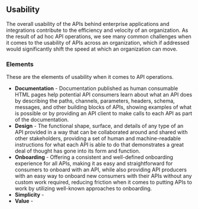 ## Usability 
The overall usability of the APIs behind enterprise applications and integrations contribute to the efficiency and velocity of an organization. As the result of ad hoc API operations, we see many common challenges when it comes to the usability of APIs across an organization, which if addressed would significantly shift the speed at which an organization can move. 

### Elements 
These are the elements of usability when it comes to API operations. 

- **Documentation** - Documentation published as human consumable HTML pages help potential API consumers learn about what an API does by describing the paths, channels, parameters, headers, schema, messages, and other building blocks of APIs, showing examples of what is possible or by providing an API client to make calls to each API as part of the documentation. 
- **Design** - The functional shape, surface, and details of any type of an API provided in a way that can be collaborated around and shared with other stakeholders, providing a set of human and machine-readable instructions for what each API is able to do that demonstrates a great deal of thought has gone into its form and function. 
- **Onboarding** - Offering a consistent and well-defined onboarding experience for all APIs, making it as easy and straightforward for consumers to onboard with an API, while also providing API producers with an easy way to onboard new consumers with their APIs without any custom work required, reducing friction when it comes to putting APIs to work by utilizing well-known approaches to onboarding. 
- **Simplicity** -  
- **Value** -  
 
 
